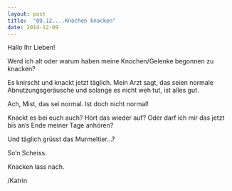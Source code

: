 ```yaml
---
layout: post
title:  "09.12....Knochen knacken"
date: 2014-12-09
---
```

Hallo Ihr Lieben!


Werd ich alt oder warum haben meine Knochen/Gelenke begonnen zu knacken?



Es knirscht und knackt jetzt täglich. Mein Arzt sagt, das seien normale Abnutzungsgeräusche und solange es nicht weh tut, ist alles gut.



Ach, Mist, das sei normal. Ist doch nicht normal! 



Knackt es bei euch auch? Hört das wieder auf? Oder darf ich mir das jetzt bis an’s Ende meiner Tage anhören?



Und täglich grüsst das Murmeltier…?



So’n Scheiss.



Knacken lass nach.



/Katrin 

